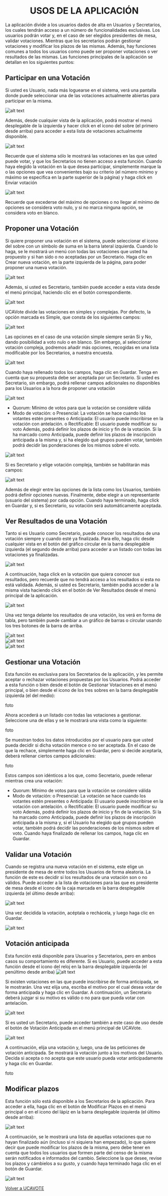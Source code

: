 <h1 align="center">USOS DE LA APLICACIÓN</h1>

La aplicación divide a los usuarios dados de alta en Usuarios y Secretarios, los cuales tendrán acceso a un número de funcionalidades exclusivas. Los usuarios podrán votar y, en el caso de ser elegidos presidentes de mesa, validar votaciones. Mientras que los secretarios podrán gestionar votaciones y modificar los plazos de las mismas. Además, hay funciones comunes a todos los usuarios como puede ser proponer votaciones o ver resultados de las mismas. Las funciones principales de la aplicación se detallan en los siguientes puntos:

## Participar en una Votación
Si usted es Usuario, nada más loguearse en el sistema, verá una pantalla donde puede seleccionar una de las votaciones actualmente abiertas para participar en la misma.

![alt text](imagenes_manual/ParticiparVotacion/Imagen1.png) 

Además, desde cualquier vista de la aplicación, podrá mostrar el menú desplegable de la izquierda y hacer click en el icono del sobre (el primero desde arriba) para acceder a esta lista de votaciones actualmente disponible.

![alt text](imagenes_manual/ParticiparVotacion/Imagen2.png) 

Recuerde que el sistema sólo le mostrará las votaciones en las que usted puede votar, y que los Secretarios no tienen acceso a esta función. Cuando haya elegido la votación en la que desea participar, simplemente marque la o las opciones que vea convenientes bajo su criterio (el número mínimo y máximo se especifica en la parte superior de la página) y haga click en Enviar votación

![alt text](imagenes_manual/ParticiparVotacion/Imagen4.png)

Recuerde que excederse del máximo de opciones o no llegar al mínimo de opciones se considera voto nulo, y si no marca ninguna opción, se considera voto en blanco.

## Proponer una Votación
Si quiere proponer una votación en el sistema, puede seleccionar el icono del sobre con un símbolo de suma en la barra lateral izquierda. Cuando lo haga, se le mostrará un menú con todas las votaciones que usted ha propuesto y si han sido o no aceptadas por un Secretario. Haga clic en Crear nueva votación, en la parte izquierda de la página, para poder proponer una nueva votación.

![alt text](imagenes_manual/ProponerVotacion/Imagen5.png)  

Además, si usted es Secretario, también puede acceder a esta vista desde el menú principal, haciendo clic en el botón correspondiente.

![alt text](imagenes_manual/ProponerVotacion/Imagen6.png)  

UCAVote divide las votaciones en simples y complejas. Por defecto, la opción marcada es Simple, que consta de los siguientes campos:

![alt text](imagenes_manual/ProponerVotacion/Imagen7.png)

Las opciones en el caso de una votación simple siempre serán Si y No, dando posibilidad a voto nulo o en blanco. Sin embargo, al seleccionar votación compleja, podremos añadir más opciones, recogidas en una lista modificable por los Secretarios, a nuestra encuesta.

![alt text](imagenes_manual/ProponerVotacion/Imagen8.png)

Cuando haya rellenado todos los campos, haga clic en Guardar. Tenga en cuenta que su propuesta debe ser aceptada por un Secretario.
Si usted es Secretario, sin embargo, podrá rellenar campos adicionales no disponibles para los Usuarios a la hora de proponer una votación

![alt text](imagenes_manual/ProponerVotacion/Imagen9.png)

-	Quorum: Mínimo de votos para que la votación se considere válida
-	Modo de votación:
o	Presencial: La votación se hace cuando los votantes estén presentes
o	Anticipada: El usuario puede inscribirse en la votación con antelación.
o	Rectificable: El usuario puede modificar su voto
Además, podrá definir los plazos de inicio y fin de la votación. Si la ha marcado como Anticipada, puede definir los plazos de inscripción anticipada a la misma y, si ha elegido qué grupos pueden votar, también podrá decidir las ponderaciones de los mismos sobre el voto.

![alt text](imagenes_manual/ProponerVotacion/Imagen10.png)

Si es Secretario y elige votación compleja, también se habilitarán más campos:

![alt text](imagenes_manual/ProponerVotacion/Imagen11.png)

Además de elegir entre las opciones de la lista como los Usuarios, también podrá definir opciones nuevas. Finalmente, debe elegir a un representante (usuario del sistema) por cada opción. Cuando haya terminado, haga click en Guardar y, si es Secretario, su votación será automáticamente aceptada.


## Ver Resultados de una Votación
Tanto si es Usuario como Secretario, puede conocer los resultados de una votación siempre y cuando esté ya finalizada. Para ello, haga clic desde cualquier vista en el botón del gráfico circular en la barra desplegable izquierda (el segundo desde arriba) para acceder a un listado con todas las votaciones ya finalizadas.

![alt text](imagenes_manual/VerResultados/VerResultados1.png)  

A continuación, haga click en la votación que quiera conocer sus resultados, pero recuerde que no tendrá acceso a los resultados si esta no está validada.
Además, si usted es Secretario, también podrá acceder a la misma vista haciendo click en el botón de Ver Resultados desde el menú principal de la aplicación.

![alt text](imagenes_manual/VerResultados/VerResultados2.png)  

Una vez tenga delante los resultados de una votación, los verá en forma de tabla, pero también puede cambiar a un gráfico de barras o circular usando los tres botones de la barra de arriba.

![alt text](imagenes_manual/VerResultados/VerResultados3.png)  
![alt text](imagenes_manual/VerResultados/VerResultados4.png)  
![alt text](imagenes_manual/VerResultados/VerResultados5.png)  

## Gestionar una Votación
Esta función es exclusiva para los Secretarios de la aplicación, y les permite aceptar o rechazar votaciones propuestas por los Usuarios. Podrá acceder a esta función o bien desde el botón de Gestionar Votaciones en el menú principal, o bien desde el icono de los tres sobres en la barra desplegable izquierda (el del medio):

foto

Ahora accederá a un listado con todas las votaciones a gestionar. Seleccione una de ellas y se le mostrará una vista como la siguiente:

foto

Se muestran todos los datos introducidos por el usuario para que usted pueda decidir si dicha votación merece o no ser aceptada. En el caso de que la rechace, simplemente haga clic en Guardar, pero si decide aceptarla, deberá rellenar ciertos campos adicionales:

foto

Estos campos son idénticos a los que, como Secretario, puede rellenar mientras crea una votación:
-	Quorum: Mínimo de votos para que la votación se considere válida
-	Modo de votación:
o	Presencial: La votación se hace cuando los votantes estén presentes
o	Anticipada: El usuario puede inscribirse en la votación con antelación.
o	Rectificable: El usuario puede modificar su voto
Además, podrá definir los plazos de inicio y fin de la votación. Si la ha marcado como Anticipada, puede definir los plazos de inscripción anticipada a la misma y, si el Usuario ha elegido qué grupos pueden votar, también podrá decidir las ponderaciones de los mismos sobre el voto.
Cuando haya finalizado de rellenar los campos, haga clic en Guardar.


## Validar una Votación
Cuando se registra una nueva votación en el sistema, este elige un presidente de mesa de entre todos los Usuarios de forma aleatoria. La función de este es decidir si los resultados de una votación son o no válidos. Puede acceder a la lista de votaciones para las que es presidente de mesa desde el icono de la caja marcada en la barra desplegable izquierda (el último desde arriba):
 
![alt text](imagenes_manual/ValidarVotacion/Validar1.png) 

Una vez decidida la votación, acéptala o rechácela, y luego haga clic en Guardar.

![alt text](imagenes_manual/ValidarVotacion/Validar2.png)   

## Votación anticipada
Esta función está disponible para Usuarios y Secretarios, pero en ambos casos su comportamiento es diferente. Si es Usuario, puede acceder a esta función desde el icono del reloj en la barra desplegable izquierda (el penúltimo desde arriba)
![alt text](imagenes_manual/VotacionAnticipada/Anticipada1.png)

Si existen votaciones en las que puede inscribirse de forma anticipada, se le mostrarán. Una vez elija una, escriba el motivo por el cual desea votar de forma anticipada y haga clic en Guardar. A continuación, un Secretario deberá juzgar si su motivo es válido o no para que pueda votar con antelación.

![alt text](imagenes_manual/VotacionAnticipada/Anticipada2.png)  

Si es usted un Secretario, puede acceder también a este caso de uso desde el botón de Votación Anticipada en el menú principal de UCAVote.

![alt text](imagenes_manual/VotacionAnticipada/Anticipada3.png)  

A continuación, elija una votación y, luego, una de las peticiones de votación anticipada. Se mostrará la votación junto a los motivos del Usuario. Decida si acepta o no acepta que este usuario pueda votar anticipadamente y haga clic en Guardar.

foto


## Modificar plazos
Esta función sólo está disponible a los Secretarios de la aplicación. Para acceder a ella, haga clic en el botón de Modificar Plazos en el menú principal o en el icono del lápiz en la barra desplegable izquierda (el último desde arriba):

![alt text](imagenes_manual/ModificarPlazos/Modificar1.png)

A continuación, se le mostrará una lista de aquellas votaciones que no hayan finalizado aún (incluso si ni siquiera han empezado), lo que quiere decir que puede modificar los plazos de la misma, pero debe tener en cuenta que todos los usuarios que formen parte del censo de la misma serán notificados e informados del cambio.
Seleccione la que desee, revise los plazos y cámbielos a su gusto, y cuando haya terminado haga clic en el botón de Guardar.


![alt text](imagenes_manual/ModificarPlazos/Modificar2.png)  

<a href="https://ucavote.000webhostapp.com/"> Volver a UCAVOTE</a>
